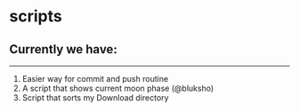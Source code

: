 # scripts

## Currently we have: 
--------
1. Easier way for commit and push routine
2. A script that shows current moon phase (@bluksho)
3. Script that sorts my Download directory 
